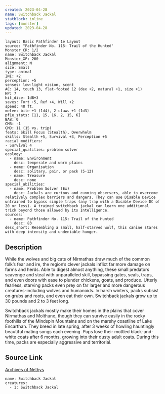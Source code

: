 ```yaml
---
created: 2023-04-28
name: Switchback Jackal
statblock: inline
tags: [monster]
updated: 2023-04-28
---
```

```statblock
layout: Basic Pathfinder 1e Layout
source: "Pathfinder No. 115: Trail of the Hunted"
Monster_CR: 1/2
name: Switchback Jackal
Monster_XP: 200
alignment: N
size: Small
type: animal
INI: +2
perception: +5
senses: low-light vision, scent
AC: 14, touch 13, flat-footed 12 (dex +2, natural +1, size +1)
HP: 7
hit_dice: 1d8+3
saves: Fort +5, Ref +4, Will +2
speed: 40 ft.
melee: bite +1 (1d4), 2 claws +1 (1d3)
pf1e_stats: [11, 15, 16, 2, 15, 6]
BAB: 0
CMB: -1
CMD: 11 (15 vs. trip)
feats: Skill Focus (Stealth), Overwhelm
skills: Stealth +5, Survival +3, Perception +5
racial_modifiers:
- Survival 4
special_qualities: problem solver
ecology:
  - name: Environment
    desc: temperate and warm plains
  - name: Organisation
    desc: solitary, pair, or pack (5-12)
  - name: Treasure
    desc: none
special_abilities:
  - name: Problem Solver (Ex)
    desc: Jackals are curious and cunning observers, able to overcome relatively complex barriers and dangers. They can use Disable Device untrained to bypass simple traps (any trap with a Disable Device DC of 20 or less). A trained switchback jackal can learn one additional trick beyond those allowed by its Intelligence.
sources:
  - name: Pathfinder No. 115: Trail of the Hunted
    desc: 83
desc_short: Resembling a small, half-starved wolf, this canine stares with deep intensity and undeniable hunger.
```
## Description
While the wolves and big cats of Nirmathas draw much of the common folk’s fear and ire, the region’s clever jackals inflict far more damage on farms and herds. Able to digest almost anything, these small predators scavenge and steal with unparalleled skill, bypassing gates, seals, traps, and even doors with ease to plunder chickens, goats, and produce. Utterly fearless, starving packs even prey on far larger and more dangerous creatures-including wolves and humanoids. In harsh winters, packs subsist on grubs and roots, and even eat their own. Switchback jackals grow up to 30 pounds and 2 to 3 feet long.

Switchback jackals mostly make their homes in the plains that cover Nirmathas and Molthune, though they can survive easily in the rocky foothills of the Mindspin Mountains and on the marshy coastline of Lake Encarthan. They breed in late spring, after 3 weeks of howling hauntingly beautiful mating songs each evening. Pups lose their mottled black-and-white coats after 6 months, growing into their dusty adult coats. During this time, packs are especially aggressive and territorial.
## Source Link
[Archives of Nethys](https://aonprd.com/MonsterDisplay.aspx?ItemName=Switchback%20Jackal)
```encounter-table
name: Switchback Jackal
creatures:
  - 1: Switchback Jackal
```
